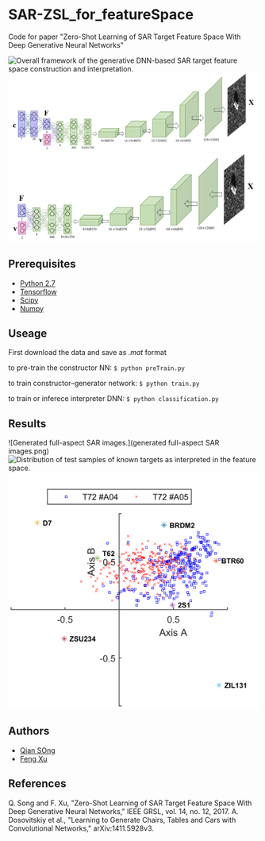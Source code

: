 # SAR-ZSL_for_featureSpace
Code for paper "Zero-Shot Learning of SAR Target Feature Space With  Deep Generative Neural Networks"

![Overall framework of the generative DNN-based SAR target feature space construction and interpretation.](绘图1.vsdx)
![Constructor–generator network for MSTAR data.](图片1.png)
![Inverse interpreter DNN for MSTAR data.](图片2.png)

## Prerequisites
- [Python 2.7](https://www.python.org/)
- [Tensorflow](https://www.tensorflow.org/)
- [Scipy](http://www.scipy.org/install.html)
- [Numpy](http://www.numpy.org/)

## Useage
First download the data and save as *.mat* format

to pre-train the constructor NN:
`$ python preTrain.py`

to train constructor–generator network:
`$ python train.py`

to train or inferece interpreter DNN:
`$ python classification.py`

## Results

![Generated full-aspect SAR images.](generated full-aspect SAR images.png)
![Distribution of test samples of known targets as interpreted in the feature space.](fig9.tif)
![Distribution of “new target” T72 on the feature space.](fig11(a).tif)

## Authors
- [Qian SOng](https://github.com/QianSong-Cherry/)
- [Feng Xu](https://github.com/fudanxu/)

## References
Q. Song and F. Xu, "Zero-Shot Learning of SAR Target Feature Space With  Deep Generative Neural Networks," IEEE GRSL, vol. 14, no. 12, 2017.
A. Dosovitskiy et al., "Learning to Generate Chairs, Tables and Cars with Convolutional Networks," arXiv:1411.5928v3.

